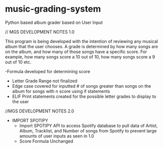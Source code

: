 # music-grading-system
Python based album grader based on User Input



// MGS DEVELOPMENT NOTES 1.0

This program is being developed with the intention of reviewing any musical album that the user chooses. A grade is determined by how many songs are on the album, and how many of those songs have a specific score. For example, how many songs score a 10 out of 10, how many songs score a 9 out of 10 etc. 

-Formula developed for determining score
  - Letter Grade Range not finalized
- Edge case covered for inputted # of songs greater than songs on the album for songs with n score using if statements
- ELIF Print statements created for the possible letter grades to display to the user

//MGS DEVELOPMENT NOTES 2.0

- IMPORT SPOTIPY
  - Import SPOTIPY API to access Spotify database to pull data of Artist, Album, Tracklist, and Number of songs from Spotify to prevent large amounts of user inputs as seen in 1.0
  - Score Formula Unchanged

